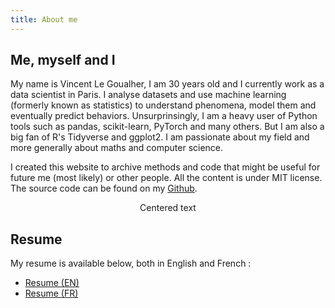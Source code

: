 ```yaml
---
title: About me
---
```


## Me, myself and I


My name is Vincent Le Goualher, I am 30 years old and I currently work as a data scientist in Paris. I analyse datasets and use machine learning (formerly known as statistics) to understand phenomena, model them and eventually predict behaviors. Unsurprinsingly, I am a heavy user of Python tools such as pandas, scikit-learn, PyTorch and many others. But I am also a big fan of R's Tidyverse and ggplot2. I am passionate about my field and more generally about maths and computer science.  

I created this website to archive methods and code that might be useful for future me (most likely) or other people. All the content is under MIT license. The source code can be found on my [Github](https://github.com/datatrigger).

<p style="text-align: center;">Centered text</p>

## Resume

My resume is available below, both in English and French :

* [Resume (EN)](/doc/resume_en_vincent_le_goualher.pdf)  
* [Resume (FR)](/doc/resume_fr_vincent_le_goualher.pdf)  
